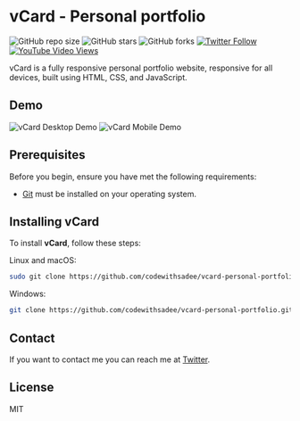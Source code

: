 # vCard - Personal portfolio

![GitHub repo size](https://img.shields.io/github/repo-size/codewithsadee/vcard-personal-portfolio)
![GitHub stars](https://img.shields.io/github/stars/codewithsadee/vcard-personal-portfolio?style=social)
![GitHub forks](https://img.shields.io/github/forks/codewithsadee/vcard-personal-portfolio?style=social)
[![Twitter Follow](https://img.shields.io/twitter/follow/codewithsadee_?style=social)](https://twitter.com/intent/follow?screen_name=codewithsadee_)
[![YouTube Video Views](https://img.shields.io/youtube/views/SoxmIlgf2zM?style=social)](https://youtu.be/SoxmIlgf2zM)

vCard is a fully responsive personal portfolio website, responsive for all devices, built using HTML, CSS, and JavaScript.

## Demo

![vCard Desktop Demo](./website-demo-image/desktop.png "Desktop Demo")
![vCard Mobile Demo](./website-demo-image/mobile.png "Mobile Demo")

## Prerequisites

Before you begin, ensure you have met the following requirements:

* [Git](https://git-scm.com/downloads "Download Git") must be installed on your operating system.

## Installing vCard

To install **vCard**, follow these steps:

Linux and macOS:

```bash
sudo git clone https://github.com/codewithsadee/vcard-personal-portfolio.git
```

Windows:

```bash
git clone https://github.com/codewithsadee/vcard-personal-portfolio.git
```

## Contact

If you want to contact me you can reach me at [Twitter](https://www.twitter.com/codewithsadee).

## License

MIT

<!--- 
<>This was copied without permission, but it would be changed to my own.<>
<> The images shall be downloaded apart<>
# This is my portfolio website. Welcome

<> maybe change to spanish and french too? <>

Hello world! 
I am Pablo Álvarez Rodríguez, with my online alias PARCB (because there are lots of people with the same surname and names, but there is only one me! Pablo Álvarez Rodríguez Carnicero Braña).

I am currently working as Scientific Services Technician in the Instituto de Productos Lácteos de Asturias, from CSIC; and preparing the state exams for Weather Observer.

I obtained my Bachelor's degree in Physics in 2018 at University of Oviedo (https://www.uniovi.es/estudia/grados/ciencias/fisica), and the following MSc:
- MSc Education
- MSc Materials
- MSc Medical Physics

I believe my strengths shine most in supportive roles rather than leadership positions, thanks to my diverse background. I bring a unique perspective to each project, shaped by a range of experiences and a curiosity-driven approach.

<> add education and link to education <>

<> Add MEDAC work for a year<>
I also worked at: <a href ="https://ifs.org.uk/" target="_blank" rel="nofollow"><img src="./assets/icon/ifs-circle.png" alt="ifs icon" width="1.3%"></a> <a href ="https://ifs.org.uk/">Institute for Fiscal Studies (IFS)</a> (TaxDev) &middot; <a href ="https://www.airef.es/es/" target="_blank" rel="nofollow"><img src="./assets/icon/airef-circle.png" alt="airef icon" width="1.3%"></a> <a href ="https://www.airef.es/es/">AIReF</a> (Public Policy Evaluation Division) &middot; <a href ="https://www.cunef.edu/" target="_blank" rel="nofollow"><img src="./assets/icon/cunef-circle.png" alt="cunef icon" width="1.3%"></a> <a href ="https://www.cunef.edu/">CUNEF</a> (Department of Economics) &middot; <a href ="https://www.bde.es/bde/en/" target="_blank" rel="nofollow"><img src="./assets/icon/bde-circle.png" alt="bde icon" width="1.3%"></a> <a href ="https://www.bde.es/bde/en/">Bank of Spain</a> (DG Economics, Statistics and Research) &middot; <a href ="https://www.nera.com/practice-areas/energy.html#tab-4" target="_blank" rel="nofollow"><img src="./assets/icon/nera-circle.png" alt="nera icon" width="1.3%"></a> <a href ="https://www.nera.com/practice-areas/energy.html#tab-4">NERA Economic Consulting</a> (Energy Division).

## My work so far in a nutshell

## My research interests are:

-- Meteorology and Climatology
-- Biophysics, from Solid State to Soft Matter
-- Radiophysics and Medical Physics
-- Electromagnetism, Mechanics, Termodynamics
-- Electronics
-- Photonics

## </> Computer Literacy

I commonly work with the following coding languages and/or environments:

<> get only the code that i do know <>
<code><a target="_blank" rel="nofollow"><img src="./assets/icon/stata.ico" alt="stata icon" width="2%"></a> Stata</code> <code><a target="_blank" rel="nofollow"><img src="./assets/icon/matlab.ico" alt="matlab icon" width="2%"></a> Matlab</code> <code><a target="_blank" rel="nofollow"><img src="./assets/icon/python.ico" alt="python icon" width="2%"></a> Python</code> <code><a target="_blank" rel="nofollow"><img src="./assets/icon/r.ico" alt="r icon" width="2%"></a> Rstats</code> <code><a target="_blank" rel="nofollow"><img src="./assets/icon/julia.ico" alt="julia icon" width="2%"></a> Julia</code> <code><a target="_blank" rel="nofollow"><img src="./assets/icon/fortran.ico" alt="fortran icon" width="2%"></a> Fortran</code> <code><a target="_blank" rel="nofollow"><img src="./assets/icon/latex.ico" alt="latex icon" width="2%"></a> LaTeX</code> <code><a target="_blank" rel="nofollow"><img src="./assets/icon/github2.ico" alt="github2 icon" width="2%"></a> Github</code> <code><a target="_blank" rel="nofollow"><img src="./assets/icon/git.ico" alt="git icon" width="2%"></a> Git</code> <code><a target="_blank" rel="nofollow"><img src="./assets/icon/html.ico" alt="html icon" width="2%"></a> HTML</code> <code><a target="_blank" rel="nofollow"><img src="./assets/icon/css.ico" alt="css icon" width="2%"></a> CSS</code> <code><a target="_blank" rel="nofollow"><img src="./assets/icon/euromod.ico" alt="euromod icon" width="2%"></a> Euromod</code> 

<>None yet... so... this should be erased?<>
My public repositories are mainly written in the following languages:

![Top Langs](https://github-readme-stats.vercel.app/api/top-langs/?username=serranopuente&layout=compact&theme=dark&hide_border=true&langs_count=8&hide=postscript&size_weight=0.5&count_weight=0.5)

## Reach Me :mailbox:

<> change! <>
#### Website
<a href="https://par-cb.github.ioi/" target="_blank"><img alt="Gmail" src="https://img.shields.io/badge/serranopuente.eu-FFC801?style=flat-square&logo=githubpages&logoColor=white"></a>

#### Mail
<a href="mailto:pablo96carnicero@gmail.com" target="_blank"><img alt="Gmail" src="https://img.shields.io/badge/darioserrapuente(at)gmail.com-EA4335?style=flat-square&logo=gmail&logoColor=white"></a>

#### Social Media
<a href="https://www.linkedin.com/in/parcb" target="_blank"><img alt="LinkedIn" src="https://img.shields.io/badge/serranopuente-0077B5?style=flat-square&logo=Linkedin&logoColor=white"></a>
<a href="https://github.com/par-cb" target="_blank"><img alt="GitHub" src="https://img.shields.io/badge/serranopuente-181717?style=flat-square&logo=github&logoColor=white"></a>

#### Research Profiles
<a href="https://scholar.google.es/citations?user=dKncLyQAAAAJ&hl=es" target="_blank"><img alt="Google Scholar" src="https://img.shields.io/badge/Dario_Serrano--Puente-4285F4?style=flat-square&logo=googlescholar&logoColor=white"></a>
<a href="https://orcid.org/0000-0002-5943-3332" target="_blank"><img alt="ORCID" src="https://img.shields.io/badge/0000--0002--5943--3332-A6CE39?style=flat-square&logo=orcid&logoColor=white"></a>
<a href="https://www.webofscience.com/wos/author/record/2296848" target="_blank"><img alt="Web of Science" src="https://img.shields.io/badge/AAQ--1157--2021-000000?style=flat-square&logo=clarivate&logoColor=white"></a>
<a href="https://papers.ssrn.com/sol3/cf_dev/AbsByAuth.cfm?per_id=4360579" target="_blank"><img alt="SSRN" src="https://img.shields.io/badge/Dario_Serrano--Puente-154881?style=flat-square&logo=ssrn&logoColor=white"></a>
<a href="https://www.researchgate.net/profile/Dario-Serrano-Puente" target="_blank"><img alt="ResearchGate" src="https://img.shields.io/badge/Dario_Serrano--Puente-00CCBB?style=flat-square&logo=researchgate&logoColor=white"></a>
--->
